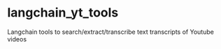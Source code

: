 # langchain_yt_tools
Langchain tools to search/extract/transcribe text transcripts of Youtube videos
